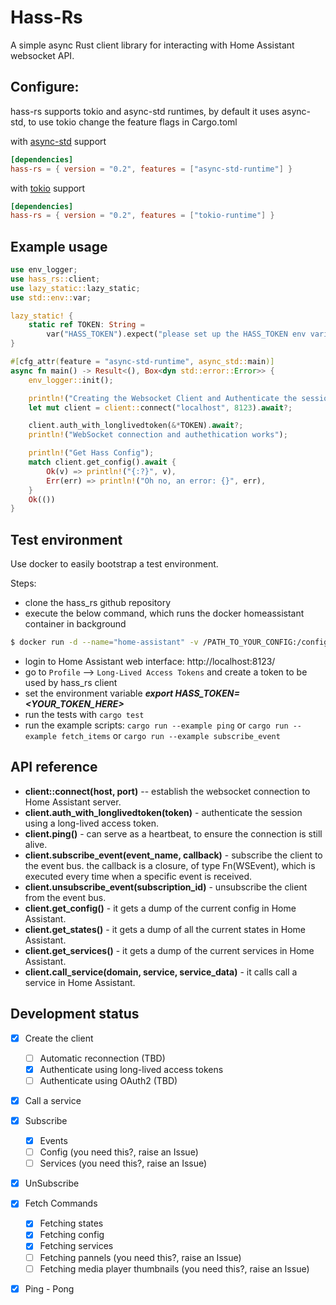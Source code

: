 # Hass-Rs

A simple async Rust client library for interacting with Home Assistant websocket API.

## Configure:

hass-rs supports tokio and async-std runtimes, by default it uses async-std, to use tokio change the feature flags in Cargo.toml

with [async-std](https://async.rs/) support 

```toml
[dependencies]
hass-rs = { version = "0.2", features = ["async-std-runtime"] }
```

with [tokio](https://tokio.rs/) support 

```toml
[dependencies]
hass-rs = { version = "0.2", features = ["tokio-runtime"] }
```

## Example usage

```rust
use env_logger;
use hass_rs::client;
use lazy_static::lazy_static;
use std::env::var;

lazy_static! {
    static ref TOKEN: String =
        var("HASS_TOKEN").expect("please set up the HASS_TOKEN env variable before running this");
}

#[cfg_attr(feature = "async-std-runtime", async_std::main)]
async fn main() -> Result<(), Box<dyn std::error::Error>> {
    env_logger::init();

    println!("Creating the Websocket Client and Authenticate the session");
    let mut client = client::connect("localhost", 8123).await?;

    client.auth_with_longlivedtoken(&*TOKEN).await?;
    println!("WebSocket connection and authethication works");

    println!("Get Hass Config");
    match client.get_config().await {
        Ok(v) => println!("{:?}", v),
        Err(err) => println!("Oh no, an error: {}", err),
    }
    Ok(())
}
```

## Test environment

Use docker to easily bootstrap a test environment.

Steps:

* clone the hass_rs github repository
* execute the below command, which runs the docker homeassistant container in background 

```bash
$ docker run -d --name="home-assistant" -v /PATH_TO_YOUR_CONFIG:/config -v /etc/localtime:/etc/localtime:ro --net=host homeassistant/home-assistant:stable
```

* login to Home Assistant web interface: http://localhost:8123/
* go to `Profile` --> `Long-Lived Access Tokens` and create a token to be used by hass_rs client
* set the environment variable ***export HASS_TOKEN=<YOUR_TOKEN_HERE>*** 
* run the tests with `cargo test`
* run the example scripts: `cargo run --example ping` or `cargo run --example fetch_items` or `cargo run --example subscribe_event` 

## API reference

* **client::connect(host, port)** -- establish the websocket connection to Home Assistant server.
* **client.auth_with_longlivedtoken(token)** - authenticate the session using a long-lived access token.
* **client.ping()** - can serve as a heartbeat, to ensure the connection is still alive.
* **client.subscribe_event(event_name, callback)** - subscribe the client to the event bus. the callback is a closure, of type Fn(WSEvent), which is executed every time when a specific event is received.
* **client.unsubscribe_event(subscription_id)** - unsubscribe the client from the event bus.
* **client.get_config()** - it gets a dump of the current config in Home Assistant.
* **client.get_states()** - it gets a dump of all the current states in Home Assistant.
* **client.get_services()** - it gets a dump of the current services in Home Assistant. 
* **client.call_service(domain, service, service_data)** - it calls call a service in Home Assistant.

## Development status

- [x] Create the client
    - [ ] Automatic reconnection (TBD)
    - [x] Authenticate using long-lived access tokens
    - [ ] Authenticate using OAuth2 (TBD)
- [x] Call a service
- [x] Subscribe
    - [x] Events
    - [ ] Config (you need this?, raise an Issue)
    - [ ] Services (you need this?, raise an Issue)
- [x] UnSubscribe
- [x] Fetch Commands
    - [x] Fetching states
    - [x] Fetching config
    - [x] Fetching services
    - [ ] Fetching pannels (you need this?, raise an Issue)
    - [ ] Fetching media player thumbnails (you need this?, raise an Issue)
- [x] Ping - Pong

